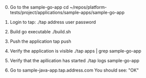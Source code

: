 0) Go to the sample-go-app
cd ~/repos/platform-tests/project/applications/sample-apps/sample-go-app

1) Login to tap:
./tap address user password

2) Build go executable
./build.sh

3) Push the application
tap push

4) Verify the application is visible
./tap apps | grep sample-go-app

5) Verify that the apllication has started
./tap logs sample-go-app

6) Go to sample-java-app.tap.address.com
You should see: "OK"
